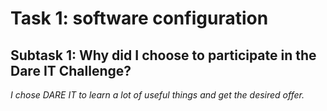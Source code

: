 # Task 1: software configuration
## Subtask 1: Why did I choose to participate in the Dare IT Challenge?
*I chose DARE IT to learn a lot of useful things and get the desired offer.*